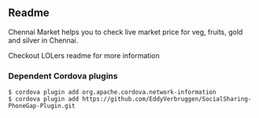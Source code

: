 ## Readme

Chennai Market helps you to check live market price for veg, fruits, gold and silver
in Chennai.

Checkout LOLers readme for more information

### Dependent Cordova plugins

    $ cordova plugin add org.apache.cordova.network-information
    $ cordova plugin add https://github.com/EddyVerbruggen/SocialSharing-PhoneGap-Plugin.git